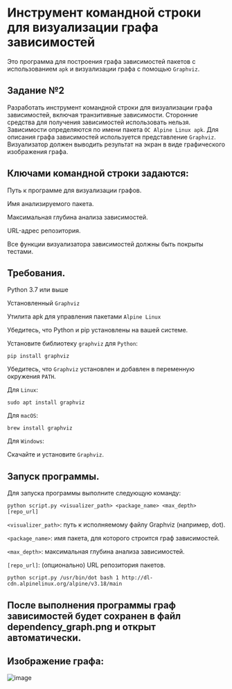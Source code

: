 # Инструмент командной строки для визуализации графа зависимостей

Это программа для построения графа зависимостей пакетов с использованием ```apk``` и визуализации графа с помощью ```Graphviz```.

## Задание №2

Разработать инструмент командной строки для визуализации графа зависимостей, включая транзитивные зависимости. Сторонние средства для получения зависимостей использовать нельзя. Зависимости определяются по имени пакета ```ОС Alpine Linux apk```. Для описания графа зависимостей используется представление ```Graphviz```. Визуализатор должен выводить результат на экран в виде графического изображения графа.

## Ключами командной строки задаются:

Путь к программе для визуализации графов.

Имя анализируемого пакета.

Максимальная глубина анализа зависимостей.

URL-адрес репозитория.

Все функции визуализатора зависимостей должны быть покрыты тестами.

## Требования.

Python 3.7 или выше

Установленный ```Graphviz```

Утилита apk для управления пакетами ```Alpine Linux```

Убедитесь, что Python и pip установлены на вашей системе.

Установите библиотеку ```graphviz``` для ```Python```:

```
pip install graphviz
```

Убедитесь, что ```Graphviz``` установлен и добавлен в переменную окружения ```PATH```.

Для ```Linux```:

```
sudo apt install graphviz
```

Для ```macOS```:

```
brew install graphviz
```

Для ```Windows```: 

Скачайте и установите ```Graphviz```.

## Запуск программы.

Для запуска программы выполните следующую команду:
```
python script.py <visualizer_path> <package_name> <max_depth> [repo_url]
```

```<visualizer_path>```: путь к исполняемому файлу Graphviz (например, dot).

```<package_name>```: имя пакета, для которого строится граф зависимостей.

```<max_depth>```: максимальная глубина анализа зависимостей.

```[repo_url]```: (опционально) URL репозитория пакетов.

```python script.py /usr/bin/dot bash 1 http://dl-cdn.alpinelinux.org/alpine/v3.18/main```

## После выполнения программы граф зависимостей будет сохранен в файл dependency_graph.png и открыт автоматически.
## Изображение графа:
![image](https://github.com/user-attachments/assets/280660a0-235c-4b1f-a522-c4d1b201c3ec)

